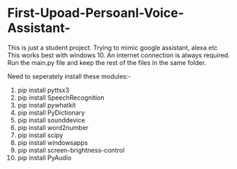 # First-Upoad-Persoanl-Voice-Assistant-
This is just a student project. Trying to mimic google assistant, alexa etc
This works best with windows 10.
An internet connection is always required.
Run the main.py file and keep the rest of the files in the same folder.

Need to seperately install these modules:-
1. pip install pyttsx3
2. pip install SpeechRecognition
3. pip install pywhatkit
4. pip install PyDictionary
5. pip install sounddevice
6. pip install word2number
7. pip install scipy
8. pip install windowsapps
9. pip install screen-brightness-control
10. pip install PyAudio
